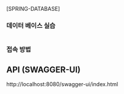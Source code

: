 [SPRING-DATABASE]

### 데이터 베이스 실습

#
### 접속 방법
## API (SWAGGER-UI)
http://localhost:8080/swagger-ui/index.html
